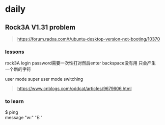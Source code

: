 # daily
## Rock3A V1.31 problem 
> https://forum.radxa.com/t/ubuntu-desktop-version-not-booting/10370
### lessons
 rock3A login password需要一次性打对然后enter backspace没有用 只会产生一个新的字符  
 
 user mode super user mode switching
 >https://www.cnblogs.com/oddcat/articles/9679606.html
### to learn
$ ping  
message "w:" "E:"
